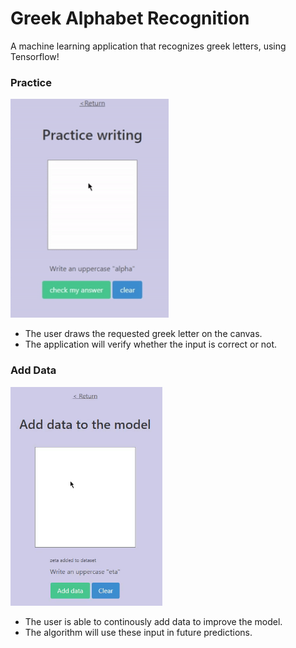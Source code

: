 <h1>Greek Alphabet Recognition</h1>
<p>A machine learning application that recognizes greek letters, using Tensorflow!</p>
<h3>Practice</h3>
<img src="https://github.com/ZaidlKhan/greek_alphabet_recognition/blob/main/demo.gif" height=350px/>
<ul> 
  <li>The user draws the requested greek letter on the canvas.</li>
  <li>The application will verify whether the input is correct or not.</li>
</ul>
<h3>Add Data</h3>
<img src="https://github.com/ZaidlKhan/greek_alphabet_recognition/blob/main/demo1.gif" height=350px/>
<ul> 
  <li>The user is able to continously add data to improve the model.</li>
  <li>The algorithm will use these input in future predictions.</li>
</ul>

